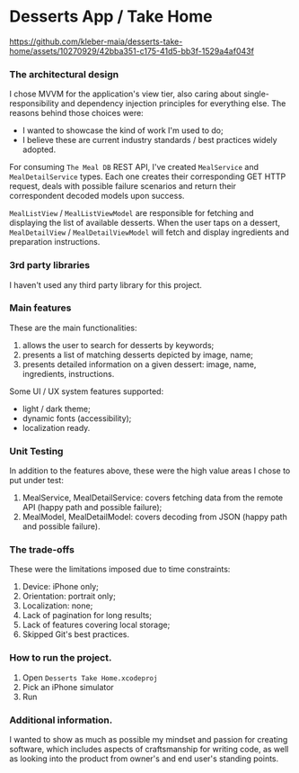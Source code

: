 # Desserts App / Take Home



https://github.com/kleber-maia/desserts-take-home/assets/10270929/42bba351-c175-41d5-bb3f-1529a4af043f



### The architectural design
I chose MVVM for the application's view tier, also caring about single-responsibility and dependency injection principles for everything else. The reasons behind those choices were:

- I wanted to showcase the kind of work I'm used to do;
- I believe these are current industry standards / best practices widely adopted.

For consuming `The Meal DB` REST API, I've created `MealService` and `MealDetailService` types. Each one creates their corresponding GET HTTP request, deals with possible failure scenarios and return their correspondent decoded models upon success. 

`MealListView` / `MealListViewModel` are responsible for fetching and displaying the list of available desserts. When the user taps on a dessert, `MealDetailView` / `MealDetailViewModel` will fetch and display ingredients and preparation instructions.

### 3rd party libraries
I haven't used any third party library for this project.

### Main features
These are the main functionalities:

1. allows the user to search for desserts by keywords;
2. presents a list of matching desserts depicted by image, name;
3. presents detailed information on a given dessert: image, name, ingredients, instructions.

Some UI / UX system features supported:

- light / dark theme;
- dynamic fonts (accessibility);
- localization ready.

### Unit Testing
In addition to the features above, these were the high value areas I chose to put under test:

1. MealService, MealDetailService: covers fetching data from the remote API (happy path and possible failure);
2. MealModel, MealDetailModel: covers decoding from JSON (happy path and possible failure).

### The trade-offs
These were the limitations imposed due to time constraints:

1. Device: iPhone only;
2. Orientation: portrait only;
3. Localization: none;
4. Lack of pagination for long results;
5. Lack of features covering local storage;
6. Skipped Git's best practices.

### How to run the project.
1. Open `Desserts Take Home.xcodeproj`
2. Pick an iPhone simulator
3. Run

### Additional information.
I wanted to show as much as possible my mindset and passion for creating software, which includes aspects of craftsmanship for writing code, as well as looking into the product from owner's and end user's standing points.

